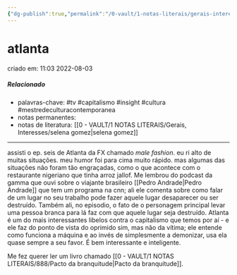 ```yaml
---
{"dg-publish":true,"permalink":"/0-vault/1-notas-literais/gerais-interesses/atlanta/","tags":["tv","capitalismo","insight","cultura","mestredeculturacontemporanea"],"dgHomeLink":true,"dgShowLocalGraph":true,"dgShowFileTree":true,"dgEnableSearch":true}
---
```


# atlanta
criado em: 11:03 2022-08-03

##### Relacionado
- palavras-chave: #tv #capitalismo #insight #cultura #mestredeculturacontemporanea 
- notas permanentes: 
- notas de literatura: [[0 - VAULT/1 NOTAS LITERAIS/Gerais, Interesses/selena gomez\|selena gomez]]

---

assisti o ep. seis de Atlanta da FX chamado *male fashion*. eu ri alto de muitas situações. meu humor foi para cima muito rápido.
mas algumas das situações não foram tão engraçadas, como o que acontece com o restaurante nigeriano que tinha arroz jallof. Me lembrou do podcast da gamma que ouvi sobre o viajante brasileiro [[Pedro Andrade\|Pedro Andrade]] que tem um programa na cnn; ali ele comenta sobre como falar de um lugar no seu trabalho pode fazer aquele lugar desaparecer ou ser destruído. Também ali, no episodio, o fato de o personagem principal levar uma pessoa branca para lá faz com que aquele lugar seja destruído. 
Atlanta é um do mais interessantes libelos contra o capitalismo que temos por aí - e ele faz do ponto de vista do oprimido sim, mas não da vítima; ele entende como funciona a máquina e ao invés de simplesmente a demonizar, usa ela quase sempre a seu favor. É bem interessante e inteligente.

Me fez querer ler um livro chamado [[0 - VAULT/1 NOTAS LITERAIS/888/Pacto da branquitude\|Pacto da branquitude]].  